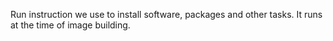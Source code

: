 Run instruction we use to install software, packages and other tasks. It runs at the time of image building.